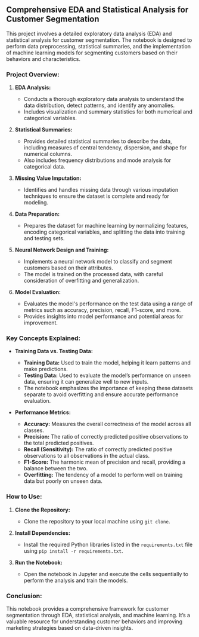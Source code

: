 ## Comprehensive EDA and Statistical Analysis for Customer Segmentation

This project involves a detailed exploratory data analysis (EDA) and statistical analysis for customer segmentation. The notebook is designed to perform data preprocessing, statistical summaries, and the implementation of machine learning models for segmenting customers based on their behaviors and characteristics.

### Project Overview:
1. **EDA Analysis:**
   - Conducts a thorough exploratory data analysis to understand the data distribution, detect patterns, and identify any anomalies.
   - Includes visualization and summary statistics for both numerical and categorical variables.

2. **Statistical Summaries:**
   - Provides detailed statistical summaries to describe the data, including measures of central tendency, dispersion, and shape for numerical columns.
   - Also includes frequency distributions and mode analysis for categorical data.

3. **Missing Value Imputation:**
   - Identifies and handles missing data through various imputation techniques to ensure the dataset is complete and ready for modeling.

4. **Data Preparation:**
   - Prepares the dataset for machine learning by normalizing features, encoding categorical variables, and splitting the data into training and testing sets.

5. **Neural Network Design and Training:**
   - Implements a neural network model to classify and segment customers based on their attributes.
   - The model is trained on the processed data, with careful consideration of overfitting and generalization.

6. **Model Evaluation:**
   - Evaluates the model's performance on the test data using a range of metrics such as accuracy, precision, recall, F1-score, and more.
   - Provides insights into model performance and potential areas for improvement.

### Key Concepts Explained:
- **Training Data vs. Testing Data:**
  - **Training Data:** Used to train the model, helping it learn patterns and make predictions.
  - **Testing Data:** Used to evaluate the model’s performance on unseen data, ensuring it can generalize well to new inputs.
  - The notebook emphasizes the importance of keeping these datasets separate to avoid overfitting and ensure accurate performance evaluation.

- **Performance Metrics:**
  - **Accuracy:** Measures the overall correctness of the model across all classes.
  - **Precision:** The ratio of correctly predicted positive observations to the total predicted positives.
  - **Recall (Sensitivity):** The ratio of correctly predicted positive observations to all observations in the actual class.
  - **F1-Score:** The harmonic mean of precision and recall, providing a balance between the two.
  - **Overfitting:** The tendency of a model to perform well on training data but poorly on unseen data.

### How to Use:
1. **Clone the Repository:**
   - Clone the repository to your local machine using `git clone`.
   
2. **Install Dependencies:**
   - Install the required Python libraries listed in the `requirements.txt` file using `pip install -r requirements.txt`.

3. **Run the Notebook:**
   - Open the notebook in Jupyter and execute the cells sequentially to perform the analysis and train the models.

### Conclusion:
This notebook provides a comprehensive framework for customer segmentation through EDA, statistical analysis, and machine learning. It’s a valuable resource for understanding customer behaviors and improving marketing strategies based on data-driven insights.
